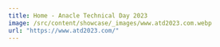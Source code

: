 ```yaml
---
title: Home - Anacle Technical Day 2023
image: /src/content/showcase/_images/www.atd2023.com.webp
url: "https://www.atd2023.com/"
---
```


